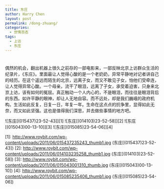 ```yaml
---
title: 东庄
author: Harry Chen
layout: post
permalink: /dong-zhuang/
categories:
  - 世情百态
tags:
  - 上访
  - 东庄
---
```

# 

偶然的机会，翻出机器上很久之前存的一部电影来，一部反映北京上访群众生活的纪录片，《东庄》。里面最让人觉得心酸的是一个老奶奶，异常平静地对记者讲自己的经历。在这个遥远而陌生的北京，远离子女，而又不敢见子女，怕他们受牵连，让人觉得异常心酸。一个母亲，流干了眼泪，远离了子女，承受着迫害，只身来北京上访，该有如何的冤屈。真正触动一个人内心的，不是眼泪，而往往是眼泪背后的东西。如许平静的眼神，却让人无地自容。而不远处，却是我们巍峨的政府机构。生活如此反复，日复一日，年复一年。生命在这点点的抗争里，显得如此无奈，而又如此坚强。这也是值得我们深思，并去做些事情的地方吧。

![东庄\[\(015437\)23-52-43\]][1] ![东庄\[\(014103\)23-52-58\]][2] ![东庄\[\(015043\)00-13-10\]][3] ![东庄\[\(015085\)23-54-06\]][4]

   [1]: http://www.roybit.com/wp-content/uploads/2011/06/015437235243_thumb1.jpg (东庄[(015437)23-52-43])
   [2]: http://www.roybit.com/wp-content/uploads/2011/06/014103235258_thumb1.jpg (东庄[(014103)23-52-58])
   [3]: http://www.roybit.com/wp-content/uploads/2011/06/015043001310_thumb.jpg (东庄[(015043)00-13-10])
   [4]: http://www.roybit.com/wp-content/uploads/2011/06/015085235406_thumb1.jpg (东庄[(015085)23-54-06])
